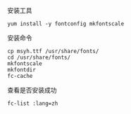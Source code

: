 安装工具
```properties
yum install -y fontconfig mkfontscale
```


安装命令
```properties
cp msyh.ttf /usr/share/fonts/
cd /usr/share/fonts/
mkfontscale
mkfontdir
fc-cache
```

查看是否安装成功
```properties
fc-list :lang=zh
```